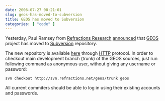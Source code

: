 ```yaml
---
date: 2006-07-27 08:21:01
slug: geos-has-moved-to-subversion
title: GEOS has moved to Subversion
categories: [ "code" ]
---
```


Yesterday, Paul Ramsey from [Refractions Research](http://www.refractions.net) [announced](http://geos.refractions.net/pipermail/geos-devel/2006-July/002477.html) that [GEOS](http://geos.refractions.net) project has moved to [Subversion](http://subversion.tigris.org) repository.





The new repository is available [here](http://svn.refractions.net/geos/) through [HTTP](http://en.wikipedia.org/wiki/HTTP) protocol. In order to checkout main development branch (trunk) of the GEOS sources, just run following command as anonymous user, without giving any username or password:

    
    svn checkout http://svn.refractions.net/geos/trunk geos








All current commiters should be able to log in using their existing accounts and passwords.

